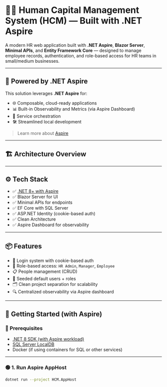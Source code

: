 # 🧑‍💼 Human Capital Management System (HCM) — Built with .NET Aspire

A modern HR web application built with **.NET Aspire**, **Blazor Server**, **Minimal APIs**, and **Entity Framework Core** — designed to manage employee records, authentication, and role-based access for HR teams in small/medium businesses.

---

## 🧠 Powered by .NET Aspire

This solution leverages **.NET Aspire** for:

- 🌐 Composable, cloud-ready applications
- 📊 Built-in Observability and Metrics (via Aspire Dashboard)
- 🔌 Service orchestration
- 🛠️ Streamlined local development

> Learn more about [Aspire](https://aka.ms/aspire)

---

## 🏗️ Architecture Overview


---

## ⚙️ Tech Stack

- ✅ [.NET 8+ with Aspire](https://aka.ms/aspire)
- ✅ Blazor Server for UI
- ✅ Minimal APIs for endpoints
- ✅ EF Core with SQL Server
- ✅ ASP.NET Identity (cookie-based auth)
- ✅ Clean Architecture
- ✅ Aspire Dashboard for observability

---

## 📦 Features

- 🔐 Login system with cookie-based auth
- 👥 Role-based access: `HR Admin`, `Manager`, `Employee`
- 📋 People management (CRUD)
- 🧠 Seeded default users + roles
- 🗂️ Clean project separation for scalability
- 🔍 Centralized observability via Aspire dashboard

---

## 🚀 Getting Started (with Aspire)

### 🧰 Prerequisites

- [.NET 8 SDK (with Aspire workload)](https://aka.ms/aspire)
- [SQL Server LocalDB](https://learn.microsoft.com/en-us/sql/database-engine/configure-windows/sql-server-express-localdb)
- Docker (if using containers for SQL or other services)

---

### 🟢 1. Run Aspire AppHost

```bash
dotnet run --project HCM.AppHost
